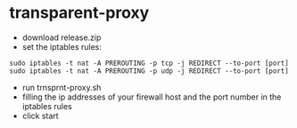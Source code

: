 # transparent-proxy
- download release.zip
- set the iptables rules:
```shell
sudo iptables -t nat -A PREROUTING -p tcp -j REDIRECT --to-port [port]
sudo iptables -t nat -A PREROUTING -p udp -j REDIRECT --to-port [port]
```
- run trnsprnt-proxy.sh
- filling the ip addresses of your firewall host and the port number in the iptables rules
- click start
